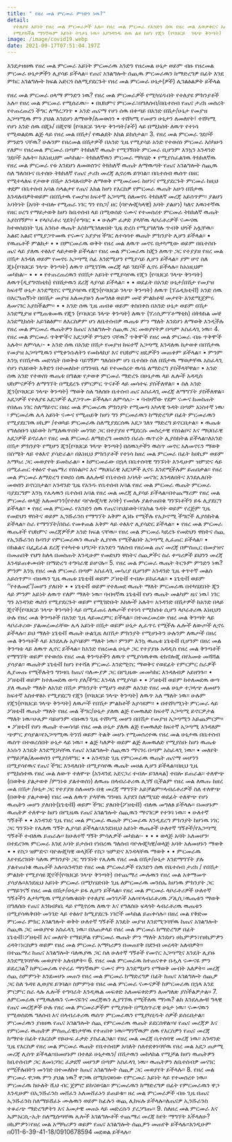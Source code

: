 ```yaml
---
title: " የዘረ መል ምርመራ ምንድን ነዉ?"
detail:
  የተለያዩ አይነት የዘረ መል ምርመራዎች አሉ፡፡ የዘረ መል ምርመራ የአንድን ሰዉ የዘረ መል አወቃቀርና አሰራር ለማየት
  የሚያስችል ማንኛዉም አይነት ትንታኔ ነዉ፡፡ እያንዳንዱ ሰዉ ልዩ ከሆነ የጂን (የባህርይ  ገላጭ ቅንጣት) ስብስብ ጋር ይወለዳል፡፡ አንዳንድ ጊዜ የሰዎች ጂን(የባህርይ ገላጭ ቅንጣት) መለወጥ በሽታ ወይም የዉልደት ችግር ያስከትላል፡፡
image: /image/covid19.webp
date: 2021-09-17T07:51:04.197Z
---
```


<!--StartFragment-->

እንደታዘዘዉ የዘረ መል ምርመራ አይነት ምርመራዉ አንድን የዘረመል ሁኔታ ወይም ብዙ የዘረመል ምርመራ ሁኔታዎችን ሊያሳይ ይችላል፡፡ የጤና አገልግሎት ሰጪዉ ምርመራዉን ከማድረግዎ በፊት እንደ ምክር አገልግሎት ክፍል አድርጎ ስለሚያደርጉት የዘረ መል ምርመራ ሁኔታ(ዎች) ሊገልፅልዎት ይችላል

<!--EndFragment-->

<!--StartFragment-->

የዘረ መል ምርመራ ዐላማ ምንድን ነዉ? የዘረ መል ምርመራዎች የሚካሄዱበት የተለያዩ ምክንያቶች አሉ፡፡ የዘረ መል ምርመራ የሚሰራዉ፡- • በህክምና ምርመራ፣በግለሰብ/በቤተሰብ የጤና ታሪክ መሰረት የተጠረጠረን ችግር ለማረጋገጥ • አንድ ጤናማ የሆነ ሰዉ በቀጣይ በአንድ በሽታ/ሁኔታ የመያዝ አጋጣሚዉ ምን ያህል እንደሆነ ለማወቅ/ለመወሰን • ተሸካሚ የመሆን ሁኔታን ለመለየት፤ ተሸካሚ የሆነ አንድ ሰዉ በጂኑ/ በጂኖቹ (የባህርይ ገላጭ ቅንጣት/ቶች) ላይ በሚከሰት ለዉጥ የተነሳ የሚወልደዉ ልጅ ላይ የዘረ መል በሽታ/ የዉልደት እክል ይከሰታል፡፡ 3. የዘረ መል ምርመራ ገደቦች ምንድን ናቸዉ? ሁሉንም የዘረመል በሽታዎች በአንድ ጊዜ የሚያሳይ አንድ የተወሰነ ምርመራ እስካሁን የለም፡፡ የዘረመል ምርመራ በጣም ትክክለኛ ዉጤት የሚገኝበት ምርመራ ቢሆንም እንኳን አንዳንድ ገደቦች አሉት፡፡ ከእነዚህም መካከል፡- ትክክለኛዉን ምርመራ ማካሄድ • የሚያስፈልገዉ ትክክለኛዉ የዘረ መል ምርመራ የቱ እንደሆነ ለመወሰንና ትክክለኛ ዉጤት ለማዉጣት የጤና አገልግሎት ሰጪዉ ስለ ግለሰቡና ቤተሰቡ ትክክለኛ የጤና ታሪክ መረጃ ሊኖረዉ ይገባል፡፡ በቤተሰብ ዉሰጥ በዘር የሚተላለፍ የታወቀ በሽታ እንዳለብዎት ለማወቅ የሚመረመሩ ከሆነና የሚያደርጉት ምርመራ ከዚህ ቀደም በቤተሰብ አባል ስላልታየ የጤና እክል ከሆነ የእርስዎ የምርመራ ዉጤት አሁን በሽታዉ እንዳለብዎትወይም በበሽታዉ የመያዝ ከፍተኛ አጋጣሚ ስለመኖሩ ትክክለኛ መረጃ አይሰጥም፡፡ ያልሆነ አባትነት (አባት ተብሎ የሚጠራ ነገር ግን የስጋ/ ዘር (ባዮሎጂካላዊ) አባት ያልሆነ) ካለና እዉነተኛዉ የዘር ሀረግ የማይታወቅ ከሆነ ከቤተሰብ ላይ በሚወሰድ ናሙና የተመሰረተ ምርመራ ትክክለኛ ዉጤት አያስገኝም፡፡ • የላቦራቶሪ ሂደት/ተግባር • • ሁሉም ፈቃድ ያላቸዉ ላቦራቶሪዎች ናሙናዉ ከተወሰደበት ጊዜ አንስቶ ዉጤት እስከሚገለጽበት ጊዜ ድረስ የሚያገለግሉ ጥብቅ ህጎች አሏቸዉ፡፡ አልፎ አልፎ የሚያጋጥመዉ የናሙና አያያዝ ችግር ለተሳሳተ ዉጤት ምክንያት ሊሆን ይችላል፡፡ • የዉጤቶች ምልከታ • • በምርመራዉ ወቅት የዘረ መል ለዉጥ መኖሩ በታካሚው ወይም በቤተሰቡ ጤና ላይ ያለዉ ተፅእኖ ላይታወቅ ይችላል፡፡ የዘረ መል ምርመራዉ ከጂን ለዉጥ ጋር የተያያዘ የዘረ መል በሽታ እንዳለ ወይም የመኖሩ አጋጣሚ ሰፊ እንደሚሆን የሚያሳይ ሊሆን ይችላል፡፡ ያም ሆኖ ስለ ጂኑ(የባህርይ ገላጭ ቅንጣት) ለዉጥ በሚገኘዉ መረጃ ላይ ገደቦች ሊኖሩ ይችላሉ፡፡ ከአነዚህም መካከል፡- • • • የተጠረጠረዉን የበሽታ አይነት የሚያሳየዉ የጂን (የባህርይ ገላጭ ቅንጣት) ለዉጥ(ዲያግኖስቲክ) የበሽታዉን ደረጃ ላያሳይ ይችላል፡፡ • • ወደፊት በአንድ ሁኔታ/በሽታ የመያዝ ከፍተኛ ሁኔታ እንደሚኖር የሚያሳየዉ የጂን(የባህርይ ገላጭ ቅንጣት) ለዉጥ (ፕሬዲክቲቭ) አንድ ሰዉ በእርግጠኝነት በበሽታ መያዝ አለመያዙን ለመግለፅ ወይም መቼ ምልክቶቹ መታየት እንደሚጀምሩ ለመናገር አያስችልም፡፡ • • አንድ ሰዉ ጊዜ ጠብቆ ወይም ቀስበቀስ በአንድ ሁኔታ ወይም በሽታ አንደሚያዝ የሚጠቁመዉ የጂን (የባህርይ ገላጭ ቅንጣት) ለዉጥ (ፕሪሲምፕቶማቲክ) በትክክል መቼ አንደሚከሰት አይገልፅም፡፡ ለእርስዎም ሆነ ለቤተሰብዎ ዉጤቱ ምን ማለት እንደሆነ ለማወቅ እንዲችሉ የዘረ መል ምርመራ ዉጤትዎን ከጤና አገልግሎት ሰጪዉ ጋር መወያየትዎ በጣም አስፈላጊ ነዉ፡፡ 4. የዘረ መል ምርመራ ጥቅሞችና አደጋዎች ምንድን ናቸዉ? ጥቅሞች የዘረ መል ምርመራ ብዙ ጥቅሞች አሉት፡፡ ለምሳሌ፡- • አንድ ሰዉ በአንድ በሽታ የመያዝ ከፍተኛ አጋጣሚ እንዳለዉ ከታወቀ በበሽታዉ የመያዝ አጋጣሚዉን የሚቀንሱለትን የመከላከያ እና የህክምና ዘዴዎችን መጠቀም ይችላል፡፡ • ምንም እንኳ የበሽታዉ መድሃኒት በወቅቱ ባይገኝም ግለሰቡም ሆነ ቤተሰቡ ስለ በሽታዉ ማወቃቸዉ አስፈላጊ የሆነ የህይወት እቅድን በተመለከተ በግንዛቤ ላይ የተመሰረተ ዉሳኔ ለማድረግ ያስችላቸዋል፡፡ • አንድ ሰዉ አንድ የተወሰነ ዉጤቱ በግልጽ የታወቀ ምርመራ ማድረጉ በሁኔታዉ ላይ ሌሎች አዳዲስ ህክምናዎችን ለማግኘት በሚደረጉ የምርምር ጥናቶች ላይ መሳተፍ ያስችለዋል፡፡ • ስለ አንድ ጂን(የባህርይ ገላጭ ቅንጣት) ማወቅ ስለ ግለሰቡ ቤተሰብ ጤና አስፈላጊ መረጃ ለማግኘት ያስችለዋል፡፡ አደጋዎች የተለያዩ አደጋዎች ሊያጋጥሙ ይችላሉ፡፡ ለምሳሌ፡- • ባብዛኛው የደም ናሙና ከመስጠት የበለጠ ነገር ስለማይኖር በዘረ መል ምርመራዉ ምክንያት የሚመጣ አካላዊ ጉዳት በጣም አነስተኛ ነዉ፡ ፡ ምርመራዉ ሌላ አይነት ናሙና የሚጠይቅ ከሆነ ግን ምርመራዉን ከማድረግዎ በፊት ምርመራዉን የሚያደርገዉ ሀኪም /ተወካይ ምርመራዉ ስለሚያደርሰዉ አደጋ ገለፃ ማድረግ ይኖርበታል፡፡ • ዉጤቱ የግለሰቡን ህይወት ከሚለዉጥበት መንገድ ጋር በተያያዘ የሚደርሱ መሰረታዊ የስነልቦና እና ማህበራዊ አደጋዎች ይኖራሉ፡፡ የዘረ መል ምርመራ ለማድረግ መወሰን በራሱ ዉጥረት ሊያስከትል ይችላል፡፡ለአንድ በሽታ ምክንያት የሚሆን ጂን(የባህርይ ገላጭ ቅንጣት) በሰዉነታችን ዉስጥ መኖር አለመኖሩን ማወቅ በስሜት ላይ ተፅእኖ ያሳድራል፡፡ በእነዚህ ምክንያቶች የተነሳ ከዘረ መል ምርመራ በፊት ከሀኪም ወይም አማካሪ ጋር መወያየት ይመከራል፡፡ • ከምርመራው በኋላ በቤተሰባዊ ግንኙነት እንዲሁም ዝምድና ላይ በሚፈጠር ተፅዕኖ ተጨማሪ የስነልቦና እና ማህበራዊ አደጋዎች ሊኖሩ እንደሚችሉም ይጠበቃል፡፡ የዘረ መል ምርመራ ለማድረግ የወሰነ ሰዉ ለሌሎቹ የቤተሰብ አባላት መናገር እንዳለበትና እንደሌለበት መወሰን ይኖርበታል፡፡ አንዳንድ ጊዜ የአንዱ የቤተሰብ አባል የዘረ መል ምርመራ ዉጤት ምርመራ ባያደርግም እንኳ የሌላዉን ቤተሰብ አባል የዘረ መል መረጃ ሊያሳይ ይችላል፡፡በተጨማሪም የዘረ መል ምርመራ ወላጅ አለመሆንን(የተለየ ባዮሎጂካዊ አባት) የመሰሉ ያልተጠበቁ ግንኙነቶችን ይፋ ሊያደርግ ይችላል፡፡ • የዘረ መል ምርመራ የአንድን ሰዉ የጤና፣የህይወት፣የአካል ጉዳት ወይም የረጅም ጊዜ የመድህን ዋስትና ወይም ኢንሹራንስ የማግኘት አቅም ሊነኩ የሚችሉ የኢኮኖሚ ችግሮች ሊያስከትል ይችላል፡፡ ስራ የማግኘት/በስራ የመቀጠል አቅም ላይ ተፅእኖ ሊያሳድር ይችላል፡፡ • የዘረ መል ምርመራ ዉጤቶች የህክምና መረጃዎችዎ አንድ ክፍል ናቸዉ፡፡ የዘረ መል ምርመራ ካደረጉ የመድህን ዋስትና ሰጪ የኢንሹራንስ ኩባንያ የምርመራዉን ዉጤት ሊያየዉ የሚችልበት አጋጣሚ ሊፈጠር ይችላል፡፡ • በክልልና በፌዴራል ደረጃ የተካተቱ ህግጋት የአንድን ግለሰብ የዘረመል ጤና መረጃ በምስጢር በመያዝና በመጠበቅ የህግ ከለላ በመስጠት እንዲሁም የመድህን ዋስትና ሰጪዎችና ስራ ቀጣሪዎች ይህንን መረጃ እንዳይጠቀሙበት በማድረግ ተግባራዊ ይሆናሉ፡፡ 5. የዘረ መል ምርመራ ዉጤት ትርጉም ምንድን ነዉ? ምንም እንኳ የዘረ መል ምርመራ በጣም አስፈላጊ መሳሪያ ቢሆንም አንዳንድ ጊዜ ቀጥተኛ መልስ አይሰጥም፡፡ ብዙዉን ጊዜ ዉጤቱ ኔጌቲቭ ወይም ፖዘቲቭ ተብሎ ይከፈላል፡፡ • ኔጌቲቭ ወይም ‘‘የተለመደ’’/መሆን ያለበት • • ኔጌቲቭ ወይም የተለመደ ዉጤት ማለት ምርመራዉ በተካሄደበት ጂን ላይ ምንም አይነት ለዉጥ የለም ማለት ነዉ፡፡ ባብዛኛዉ ኔጌቲቭ የሆነ ዉጤት መልካም ዜና ነዉ፤ ነገር ግን አንዳንድ ዉስን የሚያደርጉት ወይም የሚገድቡት እክሎች አሉት፡፡ አንዳንድ በሽታዎች ከአንድ በላይ ጂኖች(የባህርይ ገላጭ ቅንጣት) ላይ በሚፈጠሩ ለዉጦች የተነሳ የሚከሰቱ ሲሆን ላቦራቶሪዉ እነዚህን ሁሉ የዘረ መል ቅንጣቶች በአንድ ጊዜ ላይመረምር ይችላል፡፡ በተመረመረው የዘረ መል ቅንጣት ላይ ላቦራቶሪው ያልመረመራቸው ሌላ አይነት በሽታ ወይም ሁኔታ ሊፈጥሩ የሚችሉ ሌሎች ለውጦች ሊኖሩ ይችላሉ፡፡ ይህ ማለት ኔጌቲቭ ዉጤት ሁልጊዜ ለበሽታ ምክንያት የሚሆኑትን ሁሉንም ለዉጦች በዘረ መል ቅንጣቶች ላይ እንደሌሉ አያሳይም ማለት ነዉ፡፡ ምንም እንኳ ዉጤቱ ኔጌቲቭ ቢሆንም በዘረ መል ቅንጣቱ ላይ ለዉጥ ሊኖር ይችላል፡፡ ከአንድ የዘረመል ሁኔታ ጋር የተያያዙ አዳዲስ የዘረ መል ቅንጣቶች የማግኘት ወይም የተወሰኑ የዘረ መል ቅንጣቶችን ለዉጥ የሚያሳዉቀዉ ቴክኖሎጂ በየአመቱ መሻሻል ያሳያል፡፡ ዉጤትዎ ኔጌቲቭ ከሆነ የተሻለ ምርመራ እንደሚኖር ማወቅና የወደፊት የምርምር ስራዎች ሊያመጡ የሚችሉትን ግንዛቤ ከጤና ባለሙያዎ ጋር በየጊዜው መመካከር እንዳለብዎ አይዘንጉ፡፡ • ፖዘቲቭ ወይም ከተለመደዉ ወጣ ያለ/ችግር እንዳለ የሚያሳይ • • ፖዘቲቭ ወይም ከተለመደዉ ወጣ ያለ ዉጤት ማለት ለአንድ በሽታ ምክንያት የሚሆን ወይም ለአንድ የዘረ መል ሁኔታ ተጋላጭ ለመሆን ከፍተኛ አስተዋፅኦ የሚያደርግ የጂን (የባህርይ ገላጭ ቅንጣት) ለዉጥ አለ ማለት ነዉ፡፡ ሁሉም የጂን(የባህርይ ገላጭ ቅንጣት) ለዉጦች የበሽታ ምልክቶች አያሳዩም፡፡ • በተሸካሚነት ምርመራ ላይ ፖዘቲቭ ዉጤት ማለት የዘረ መል ችግር/ሁኔታ ያለዉ ልጅ የመዉለድ ከፍተኛ አጋጣሚ ይኖርዎታል ማለት ነዉ፡፡ሁሌም ባይሆንም ብዙዉን ጊዜ ተሸካሚ መሆን በበሽታ የመያዝ አጋጣሚን አይጨምርም፡፡ • ፖዘቲቭ የሆነ ዉጤት ተመሳሳይ የዘረ መል ሁኔታ ያለዉ ልጅ የመዉለድ ከፍተኛ አጋጣሚ እንዳለም ጭምር ያሳያል፡፡የአጋጣሚዉ ትንሽ ወይም ትልቅ መሆኑ የሚመሰረተዉ የዘረ መል ሁኔታዉ በቤተሰብ ዉስጥ በተወረሰበት ሁኔታ ላይ ነዉ፡፡ • ልጅ ካለዎት ወይም ልጅ ለመዉለድ የሚያስቡ ከሆነ ዉጤቱ እነሱን እንዴት እንደሚነካቸዉ የጤና አገልግሎት ሰጪዉን ማናገሩ በጣም አስፈላጊ ነዉ፡፡ • መለየት የማይቻል/ለመወሰን የሚያስቸግር • • አንዳንድ ጊዜ የምርመራዉ ዉጤት ጤናማ መሆንን በሚያሳየዉና የጤና ችግር እንዳለበት በሚያሳየዉ ዉጤት መሀል ሊሆን ይችላል፡፡በዚህ ጊዜ የሚከሰተዉ የዘረ መል ለውጥ ተለዋጭ (አንዳንዴ አደናጋሪ ተብሎ ይገለጻል) ተበሎ ይጠራል፡፡ ተለዋጭ (በወቅቱ ያልታወቀ /ምንነቱ ያልተወሰነ) ለዉጡ በላብራቶሪዉ ሊገኝ ቢችልም የዘረ መል ለዉጡ ከዘረ መል በሽታ /ሁኔታ ጋር የተያያዘ ስለመሆኑ በቂ መረጃ ማግኘት አይቻልም፡፡ላብራቶሪዎች ስለ ተለዋጭ (በወቅቱ ያልታወቁ) የዘረ መል ለዉጥ ያላቸዉ ግንዛቤ እያደገ ስለሚሄድ ወደፊት ተለዋጭ የሆነ ዉጤትን መሆን ያለበት(ኔጌቲቭ) ወይም ችግር ያለበት(ፖዘቲቭ) ብለዉ መግለፅ ይችላሉ፡፡ በመሆኑም ዉጤትዎ ተለዋጭ ከሆነ በየጊዜዉ የጤና አገልግሎት ሰጪዉን ማናገርዎ የተገባ ነዉ፡፡ • ሁለተኛ ግኝቶች • • አንዳንድ ጊዜ የዘረ መል ምርመራ ዉጤት ምርመራዉ እንዲደረግ ምክንያት ከሆነዉ ነገር ጋር ግንኙነት የሌለዉ ግኝት ሊያሳይ ይችላል፡፡እንደነዚህ አይነት ዉጤቶች ሁለተኛ ግኝቶች/የአጋጣሚ ግኝቶች ተብለዉ ይጠራሉ፡፡ ከሁለተኛ ግኝት ምሳሌዎች መካከል፡- • • • ወላጅ አባት አለመሆን፡ በተደረገዉ ምርመራ እንደ አባት ይታሰብ የነበረዉ ግለሰብ ባዮሎጂካዊ/ወላጅ አባት አለመሆኑን ማወቅ • • የስጋ ዝምድና፡ ባዮሎጂካዊ ወላጆች የስጋ ዝምድና እንዳላቸዉ ማወቅ • • ምርመራዉ እየተደረገበት ካለዉ ምክንያት ጋር ግንኙነት የሌለዉ የዘረ መል በሽታ/ሁኔታ እንደማግኘት ያሉ ያልተጠበቁ ዉጤቶች አሉ።አንዳንድ የዘረ መል ምርመራዎች የአንድን ሰዉ የቤተሰብ ታሪክ / የበሽታ ምልክት የሚያሳዩ ጂኖች(የባህርይ ገላጭ ቅንጣት) በተጨማሪ ሙሉዉን የዘረ መል አቀማመጥ ያሳያሉ።እንደዚህ አይነት ምርመራ በሚካሄድበት ጊዜ ለምርመራዉ መንስኤ ከሆነዉ ምክንያት ጋር የማይገናኝ የዘረ መል በሽታ/ሁኔታ ይፋ ሊሆን ይችላል። የዘረ መል ምርመራ ላቦራቶሪዎች ሁለተኛ ግኝቶችን ለታካሚዉ የሚያሳዉቁበት የተለያዩ መንገዶች አሉ።የላብራቶሪዉ ፖሊሲ፣ዉጤቱን ማወቅ በግለሰቡ የጤና እንክብካቤ ላይ የሚኖረዉ ለዉጥ እና የግለሰቡ ፍላጎት ላብራቶሪዉ ዉጤቱን በሚያሳዉቅበት መንገድ ላይ ተፅዕኖ ከሚያደርጉ ነገሮች መካከል ይጠቀሳሉ፡፡ በዘረ መል የቅድመ ምርመራ ምክር አገልግሎት ወቅት ሁለተኛ ግኝቶች እንዴት መያዝ እንደሚገባቸዉ ከጤና አገልግሎት ሰጪዉ ጋር መወያየቱ አስፈላጊ ነዉ፡፡ በአጠቃላይ የዘረ መል ምርመራ ከማድረግዎ በፊት ኔጌቲቭ፣ፖዘቲቭ እና መለየት የማይቻል የምርመራ ዉጤት ምን ማለት እንደሆነ ሀኪምዎን፣የሀኪምዎን ረዳት፣ነርስዎን ወይም የዘረ መል ምርመራ አማካሪዎን በመጠየቅ በደንብ መረዳት አለብዎት፡፡በተጨማሪ ከጤና አገልግሎት ባለዉያዉ ጋር ስለ ሁለተኛ ግኝቶች የመኖር አጋጣሚና እንዴት ሊያዙ እንደሚገባቸዉ መወያየት አለብዎት፡፡ 6. የዘረ መል ምርመራዉ ከተጠናቀቀ በሗላ ናሙናዬ ምን ይደረጋል? ከምርመራዉ የተረፈ ማንኛዉም ናሙና ምን እንደሚሆን የማወቅ መብት አለዎት። መረጃ ሰጪ ስምምነት እንደመሆኑ መጠን የዘረ መል ምርመራ ከማድረግዎ በፊት ከጤና አገልግሎት ሰጪዎ ጋር ስለ ጉዳዩ ሊወያዩ ይገባል። ስምምነቱ የዘረ መል ምርመራ ናሙናዎች ከምርመራዉ በኋላ እንደ ምርምር ስራ ላሉ ሌሎች ተግባራት እንዲዉል መፍቀድ አለመፍቀድዎን ለመግለጽ ያስችልዎታል። 7. ለምርመራዉ የሚዉለዉን ናሙናዬንና መረጃዉን ሊያገኘዉ የሚችለዉ ማነዉ? ልክ እንደሌሎቹ ግላዊ የጤና መረጃዎች ሁሉ የዘረ መል ምርመራዎችም የሚያዙት በሚስጥራዊ ሁኔታ ነዉ፡፡ ናሙናዉን የሚወስደዉ ግለሰብ እና በላብራቶሪዉ ዉስጥ ምርመራዉን የሚያካሂዱት ሰዎች ይሰሩበታል፡፡ምርመራዉን ያዘዘዉ የጤና አገልግሎት ሰጪ የምርመራዉ ዉጤት ይደርሰዋል፡፡v የጤና መረጃዎ እና የምርመራ ዉጤትዎ ምስጢራዊነታቸዉ የተጠበቀ ነዉ፡፡ማንኛዉም ሰዉ የእርስዎን የጤና መረጃ ከማየቱ በፊት የእርስዎ የፁሁፍ ፈቃድ ያስፈልጋል፡፡ የዘረ መል መረጃ ቤተሰባዊ መረጃ ነዉ፡፡ አንዳንድ ጊዜ የእርስዎ የዘረ መል ምርመራ ዉጤት የቤተሰብዎ አባለት ስለተደቀነባቸዉ የዘረ መል አደጋ ጠቃሚ መረጃ ሊሰጥ ይችላል፡፡በመሆኑም በተለይ ሁኔታዉን/ በሽታዉን መከላከል የሚቻል ከሆነ ዉጤትዎን ከቤተሰብዎ ጋር ለመነጋገር ፈቃደኛ መሆንዎ በጣም አስፈላጊ ነዉ፡፡ ዉጤትዎን ለቤተሰብዎ መናገር የሚችሉበትን መንገድ በተመለከተ ከጤና አገልግሎት ሰጪዎ ጋር መወያየት ይችላሉ፡፡ 8. የዘረ መል ምርመራ ዋጋዉ ምን ያህል ነዉ? ዋጋዉ በሚከናወነው የምርመራ አይነት ላይ የተመሰረተ ነዉ። ምርመራዉ ከሁለት ሺህ ብር ጀምሮ ይከናወናል። ምርመራዉን ከማድረግዎ በፊት የምርመራዉን ዋጋ እንዲሁም በኢንሹራንስ መሸፈን አለመሸፈኑን ይጠይቁ፡፡ ዘረ መል ምርመራዎች ብዙ ጊዜ በጤና ኢንሹራንስ ስለማይሸፈኑ ሙሉዉን ወይም ከፊሉን ወጪ ሊከፍሉ ይችላሉ፡፡ለጤናዎ ኢንሹራንስ ተቆራጭ ማድረግዎትን እና አመታዊ መጠኑ ላይ መድረሱን ያረጋግጡ፡፡ 9. ስለዘረ መል ምርመራ እና ኤምአርሲ-ኢት ስለሚሰጣቸዉ ሌሎች አገልግሎቶች ተጨማሪ መረጃ ከየት ማግኘት እችላለሁ? ሀኪምዎን፣የዘረ መል አማካሪዎን ወይም የጤና አገልግሎት ሰጪዎን መጠየቅ ይችላሉ፡፡እንዲሁም በ011-6-39-41-18/0910678594 መደወል ይችላሉ፡፡

<!--EndFragment-->
